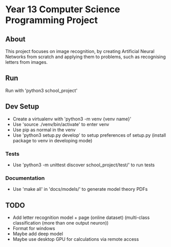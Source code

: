 # Year 13 Computer Science Programming Project
## About
This project focuses on image recognition, by creating Artificial Neural Networks from scratch and applying them to problems, such as recognising letters from images.

## Run
Run with 'python3 school_project'

## Dev Setup
- Create a virtualenv with 'python3 -m venv {venv name}'
- Use 'source ./venv/bin/activate' to enter venv
- Use pip as normal in the venv
- Use 'python3 setup.py develop' to setup preferences of setup.py (install package to venv in developing mode)
### Tests
- Use 'python3 -m unittest discover school_project/test/' to run tests
### Documentation
- Use 'make all' in 'docs/models/' to generate model theory PDFs

## TODO
- Add letter recognition model + page (online dataset) (multi-class classification (more than one output neuron))
- Format for windows
- Maybe add deep model
- Maybe use desktop GPU for calculations via remote access